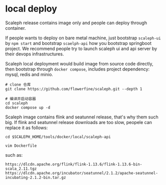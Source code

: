 # local deploy

Scaleph release contains image only and people can deploy through container.

If people wants to deploy on bare metal machine, just bootstrap `scaleph-ui` by `npm start` and bootstrap `scaelph-api` how you bootstrap springboot project. We recommend people try to launch scaleph ui and api server by their devops infrastructures.

Scaleph local deployment would build image from source code directly, then bootstrap through `docker compose`, includes project dependency: mysql, redis and minio.

```shell
# clone 仓库
git clone https://github.com/flowerfine/scaleph.git --depth 1

# 编译并启动容器
cd scaleph
docker compose up -d
```

Scaleph image contains flink and seatunnel release, that's why them such big. If flink and seatunnel release downloads are too slow, peopele can replace it as follows:

```shell
cd $SCALEPH_HOME/tools/docker/local/scaleph-api

vim Dockerfile
```

such as:

```
https://dlcdn.apache.org/flink/flink-1.13.6/flink-1.13.6-bin-scala_2.11.tgz
https://dlcdn.apache.org/incubator/seatunnel/2.1.2/apache-seatunnel-incubating-2.1.2-bin.tar.gz
```

